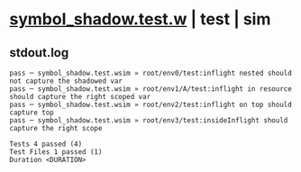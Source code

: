 # [symbol_shadow.test.w](../../../../../examples/tests/valid/symbol_shadow.test.w) | test | sim

## stdout.log
```log
pass ─ symbol_shadow.test.wsim » root/env0/test:inflight nested should not capture the shadowed var       
pass ─ symbol_shadow.test.wsim » root/env1/A/test:inflight in resource should capture the right scoped var
pass ─ symbol_shadow.test.wsim » root/env2/test:inflight on top should capture top                        
pass ─ symbol_shadow.test.wsim » root/env3/test:insideInflight should capture the right scope             
 
Tests 4 passed (4)
Test Files 1 passed (1)
Duration <DURATION>
```

